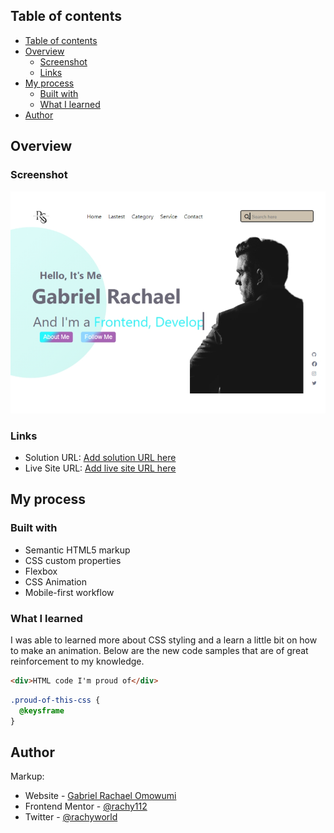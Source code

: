 ## Table of contents


- [Table of contents](#table-of-contents)
- [Overview](#overview)
  - [Screenshot](#screenshot)
  - [Links](#links)
- [My process](#my-process)
  - [Built with](#built-with)
  - [What I learned](#what-i-learned)
- [Author](#author)


## Overview

### Screenshot

![Screenshot](image.png)

### Links

- Solution URL: [Add solution URL here](https://your-solution-url.com)
- Live Site URL: [Add live site URL here](https://your-live-site-url.com)

## My process

### Built with

- Semantic HTML5 markup
- CSS custom properties
- Flexbox
- CSS Animation
- Mobile-first workflow

### What I learned

I was able to learned more about CSS styling and a learn a little bit on how to make an animation. 
Below are the new code samples that are of great reinforcement to my knowledge.

```html
<div>HTML code I'm proud of</div>
```
```css
.proud-of-this-css {
  @keysframe
}
```

## Author
Markup:
  - Website - [Gabriel Rachael Omowumi](https://www.instagram.rachy_word1.com)
  - Frontend Mentor - [@rachy112](https://www.frontendmentor.io/profile/rachy112)
  - Twitter - [@rachyworld](https://www.twitter.com/rachy112)
